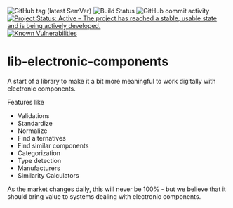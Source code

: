 ![GitHub tag (latest SemVer)](https://img.shields.io/github/v/tag/Cantara/lib-electronic-components) ![Build Status](https://jenkins.cantara.no/buildStatus/icon?job=/Cantara%20lib-electronic-components) ![GitHub commit activity](https://img.shields.io/github/commit-activity/y/Cantara/lib-electronic-components)   [![Project Status: Active – The project has reached a stable, usable state and is being actively developed.](http://www.repostatus.org/badges/latest/active.svg)](http://www.repostatus.org/#active) 
[![Known Vulnerabilities](https://snyk.io/test/github/Cantara/lib-electronic-components/badge.svg)](https://snyk.io/test/github/Cantara/lib-electronic-components)


# lib-electronic-components

A start of a library to make it a bit more meaningful to work digitally with electronic components.

Features like
* Validations
* Standardize
* Normalize
* Find alternatives 
* Find similar components
* Categorization 
* Type detection
* Manufacturers
* Similarity Calculators

As the market changes daily, this will never be 100% - but we believe that it 
should bring value to systems dealing with electronic components.


